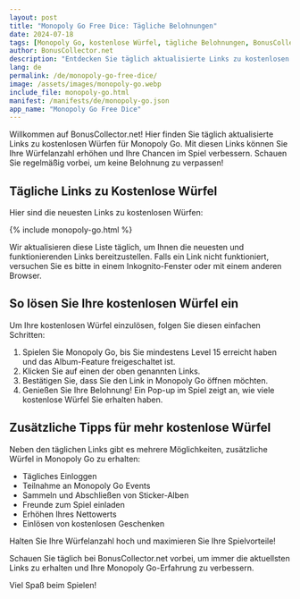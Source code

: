 ```yaml
---
layout: post
title: "Monopoly Go Free Dice: Tägliche Belohnungen"
date: 2024-07-18
tags: [Monopoly Go, kostenlose Würfel, tägliche Belohnungen, BonusCollector.net]
author: BonusCollector.net
description: "Entdecken Sie täglich aktualisierte Links zu kostenlosen Würfen in Monopoly Go. Verpassen Sie keine Chance, Ihre Würfel zu erhalten und im Spiel voranzukommen."
lang: de
permalink: /de/monopoly-go-free-dice/
image: /assets/images/monopoly-go.webp
include_file: monopoly-go.html
manifest: /manifests/de/monopoly-go.json
app_name: "Monopoly Go Free Dice"
---
```


Willkommen auf BonusCollector.net! Hier finden Sie täglich aktualisierte Links zu kostenlosen Würfen für Monopoly Go. Mit diesen Links können Sie Ihre Würfelanzahl erhöhen und Ihre Chancen im Spiel verbessern. Schauen Sie regelmäßig vorbei, um keine Belohnung zu verpassen!

## Tägliche Links zu Kostenlose Würfel

Hier sind die neuesten Links zu kostenlosen Würfen:

{% include monopoly-go.html %}

Wir aktualisieren diese Liste täglich, um Ihnen die neuesten und funktionierenden Links bereitzustellen. Falls ein Link nicht funktioniert, versuchen Sie es bitte in einem Inkognito-Fenster oder mit einem anderen Browser.

## So lösen Sie Ihre kostenlosen Würfel ein

Um Ihre kostenlosen Würfel einzulösen, folgen Sie diesen einfachen Schritten:

1. Spielen Sie Monopoly Go, bis Sie mindestens Level 15 erreicht haben und das Album-Feature freigeschaltet ist.
2. Klicken Sie auf einen der oben genannten Links.
3. Bestätigen Sie, dass Sie den Link in Monopoly Go öffnen möchten.
4. Genießen Sie Ihre Belohnung! Ein Pop-up im Spiel zeigt an, wie viele kostenlose Würfel Sie erhalten haben.

## Zusätzliche Tipps für mehr kostenlose Würfel

Neben den täglichen Links gibt es mehrere Möglichkeiten, zusätzliche Würfel in Monopoly Go zu erhalten:

- Tägliches Einloggen
- Teilnahme an Monopoly Go Events
- Sammeln und Abschließen von Sticker-Alben
- Freunde zum Spiel einladen
- Erhöhen Ihres Nettowerts
- Einlösen von kostenlosen Geschenken

Halten Sie Ihre Würfelanzahl hoch und maximieren Sie Ihre Spielvorteile!

Schauen Sie täglich bei BonusCollector.net vorbei, um immer die aktuellsten Links zu erhalten und Ihre Monopoly Go-Erfahrung zu verbessern.

Viel Spaß beim Spielen!